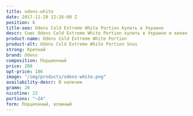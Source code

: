 ```yaml
---
title: odens-white
date: 2017-11-20 12:26:00 Z
position: 6
title-seo: Odens Cold Extreme White Portion Купить в Украине
descr: Снюс Odens Cold Extreme White Portion купить в Украине и киеве
product-name: Odens Cold Extreme White Portion
product-alt: Odens Cold Extreme White Portion Snus
strong: Крепкий
brand: Odens
composition: Порционный
price: 200
opt-price: 186
image: "/img/products/odens-white.png"
availability-descr: В наличии
gramm: 20
nicotine: 22
portions: "~24"
form: Порционный, влажный
---
```


